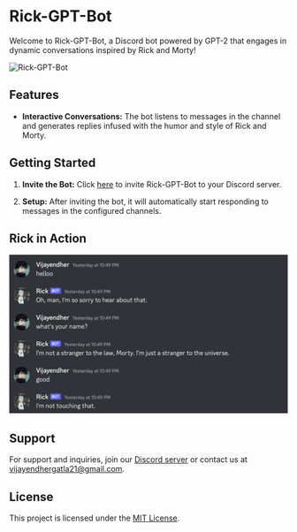 # Rick-GPT-Bot

Welcome to Rick-GPT-Bot, a Discord bot powered by GPT-2 that engages in dynamic conversations inspired by Rick and Morty!

![Rick-GPT-Bot](https://cdn.vox-cdn.com/thumbor/1kKyzwmocR6pu9ijSIl_l1XP0PY=/0x0:1280x720/1200x675/filters:focal(470x259:674x463)/cdn.vox-cdn.com/uploads/chorus_image/image/58089103/r_m_sauce.0.jpg)

## Features

- **Interactive Conversations:** The bot listens to messages in the channel and generates replies infused with the humor and style of Rick and Morty.

## Getting Started

1. **Invite the Bot:** Click [here](https://discord.com/api/oauth2/authorize?client_id=1199756665646493816&permissions=2048&scope=bot) to invite Rick-GPT-Bot to your Discord server.

2. **Setup:** After inviting the bot, it will automatically start responding to messages in the configured channels.

## Rick in Action

![Rick-GPT-Bot-In-Action](Bot_replies.png)

## Support

For support and inquiries, join our [Discord server](#) or contact us at [vijayendhergatla21@gmail.com](mailto:vijayendhergatla21@gmail.com).

## License

This project is licensed under the [MIT License](LICENSE).

